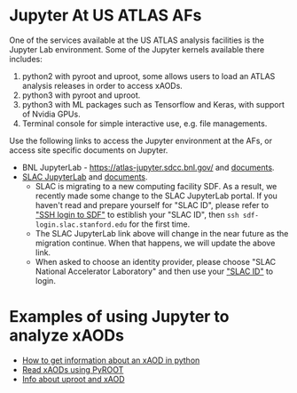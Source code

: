 # Jupyter At US ATLAS AFs

One of the services available at the US ATLAS analysis facilities is the Jupyter
Lab environment. Some of the Jupyter kernels available there includes:

1. python2 with pyroot and uproot, some allows users to load an ATLAS analysis
   releases in order to access xAODs.
2. python3 with pyroot and uproot.
3. python3 with ML packages such as Tensorflow and Keras, with support of Nvidia
   GPUs.
4. Terminal console for simple interactive use, e.g. file managements.

Use the following links to access the Jupyter environment at the AFs, or access
site specific documents on Jupyter.

- BNL JupyterLab - <https://atlas-jupyter.sdcc.bnl.gov/> and
  [documents](../BNL/jupyter.md).
- [SLAC JupyterLab](https://sdf.slac.stanford.edu/public/doc/#/interactive-compute?id=jupyter)
  and [documents](../SLAC/jupyter.md).
  - SLAC is migrating to a new computing facility SDF. As a result, we recently
    made some change to the SLAC JupyterLab portal. If you haven't read and
    prepare yourself for "SLAC ID", please refer to
    ["SSH login to SDF"](../SLAC/accessing.md#ssh-login-to-sdf) to estiblish
    your "SLAC ID", then `ssh sdf-login.slac.stanford.edu` for the first time.
  - The SLAC JupyterLab link above will change in the near future as the
    migration continue. When that happens, we will update the above link.
  - When asked to choose an identity provider, please choose "SLAC National
    Accelerator Laboratory" and then use your
    ["SLAC ID"](../SLAC/accessing.md#ssh-login-to-sdf) to login.

# Examples of using Jupyter to analyze xAODs

- [How to get information about an xAOD in python](examples/xAODcheck.md)
- [Read xAODs using PyROOT](https://github.com/usatlas/tier3docs/blob/master/jupyter/examples/pyROOT_example.ipynb)
- [Info about uproot and xAOD](examples/convert_specific_variables.py.txt)
